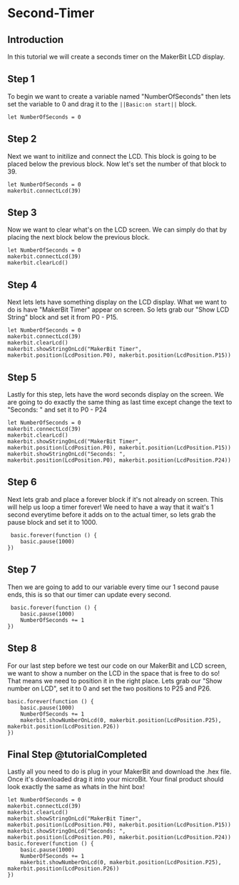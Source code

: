 # Second-Timer 

## Introduction 

In this tutorial we will create a seconds timer on the MakerBit LCD display. 

## Step 1

To begin we want to create a variable named "NumberOfSeconds" then lets set the variable to 0 and drag it to the ``||Basic:on start||`` block.

```blocks 
let NumberOfSeconds = 0
```
## Step 2 

Next we want to initilize and connect the LCD. This block is going to be placed below the previous block. Now let's set the number of that block to 39.

```blocks
let NumberOfSeconds = 0
makerbit.connectLcd(39)
```

## Step 3

Now we want to clear what's on the LCD screen. We can simply do that by placing the next block below the previous block. 

```blocks
let NumberOfSeconds = 0
makerbit.connectLcd(39)
makerbit.clearLcd()
```

## Step 4

Next lets lets have something display on the LCD display. What we want to do is have "MakerBit Timer" appear on screen. So lets grab our "Show LCD String" block and set it from P0 - P15.

```blocks
let NumberOfSeconds = 0
makerbit.connectLcd(39)
makerbit.clearLcd()
makerbit.showStringOnLcd("MakerBit Timer", makerbit.position(LcdPosition.P0), makerbit.position(LcdPosition.P15))
```

## Step 5

Lastly for this step, lets have the word seconds display on the screen. We are going to do exactly the same thing as last time except change the text to "Seconds: " and set it to P0 - P24

```blocks
let NumberOfSeconds = 0
makerbit.connectLcd(39)
makerbit.clearLcd()
makerbit.showStringOnLcd("MakerBit Timer", makerbit.position(LcdPosition.P0), makerbit.position(LcdPosition.P15))
makerbit.showStringOnLcd("Seconds: ", makerbit.position(LcdPosition.P0), makerbit.position(LcdPosition.P24))
```

## Step 6 
 
 Next lets grab and place a forever block if it's not already on screen. This will help us loop a timer forever! We need to have a way that it wait's 1 second everytime before it adds on to the actual timer, so lets grab the pause block and set it to 1000.

```blocks
 basic.forever(function () {
    basic.pause(1000)
})
```

## Step 7 

Then we are going to add to our variable every time our 1 second pause ends, this is so that our timer can update every second. 

```blocks
 basic.forever(function () {
    basic.pause(1000)
    NumberOfSeconds += 1
})
```

## Step 8 

For our last step before we test our code on our MakerBit and LCD screen, we want to show a number on the LCD in the space that is free to do so! That means we need to position it in the right place. Lets grab our "Show number on LCD", set it to 0 and set the two positions to P25 and P26. 

```blocks
basic.forever(function () {
    basic.pause(1000)
    NumberOfSeconds += 1
    makerbit.showNumberOnLcd(0, makerbit.position(LcdPosition.P25), makerbit.position(LcdPosition.P26))
})
```

## Final Step @tutorialCompleted 

Lastly all you need to do is plug in your MakerBit and download the .hex file. Once it's downloaded drag it into your microBit. Your final product should look exactly the same as whats in the hint box!

```blocks
let NumberOfSeconds = 0
makerbit.connectLcd(39)
makerbit.clearLcd()
makerbit.showStringOnLcd("MakerBit Timer", makerbit.position(LcdPosition.P0), makerbit.position(LcdPosition.P15))
makerbit.showStringOnLcd("Seconds: ", makerbit.position(LcdPosition.P0), makerbit.position(LcdPosition.P24))
basic.forever(function () {
    basic.pause(1000)
    NumberOfSeconds += 1
    makerbit.showNumberOnLcd(0, makerbit.position(LcdPosition.P25), makerbit.position(LcdPosition.P26))
})
```
